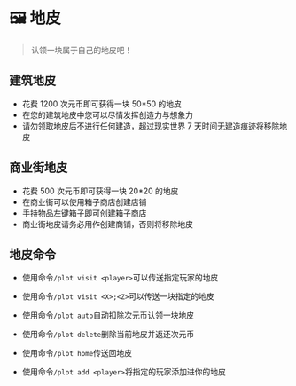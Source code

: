 # 🖼️ 地皮

> 认领一块属于自己的地皮吧！

## 建筑地皮

- 花费 1200 次元币即可获得一块 50\*50 的地皮
- 在您的建筑地皮中您可以尽情发挥创造力与想象力
- 请勿领取地皮后不进行任何建造，超过现实世界 7 天时间无建造痕迹将移除地皮

## 商业街地皮

- 花费 500 次元币即可获得一块 20\*20 的地皮
- 在商业街可以使用箱子商店创建店铺
- 手持物品左键箱子即可创建箱子商店
- 商业街地皮请务必用作创建商铺，否则将移除地皮

## 地皮命令

- 使用命令`/plot visit <player>`可以传送指定玩家的地皮

- 使用命令`/plot visit <X>;<Z>`可以传送一块指定的地皮

- 使用命令`/plot auto`自动扣除次元币认领一块地皮

- 使用命令`/plot delete`删除当前地皮并返还次元币

- 使用命令`/plot home`传送回地皮

- 使用命令`/plot add <player>`将指定的玩家添加进你的地皮
